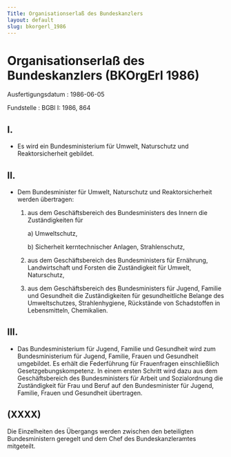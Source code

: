 ```yaml
---
Title: Organisationserlaß des Bundeskanzlers
layout: default
slug: bkorgerl_1986
---
```


# Organisationserlaß des Bundeskanzlers (BKOrgErl 1986)

Ausfertigungsdatum
:   1986-06-05

Fundstelle
:   BGBl I: 1986, 864



## I.


*   Es wird ein Bundesministerium für Umwelt, Naturschutz und
    Reaktorsicherheit gebildet.





## II.


*   Dem Bundesminister für Umwelt, Naturschutz und Reaktorsicherheit
    werden übertragen:

    1.  aus dem Geschäftsbereich des Bundesministers des Innern die
        Zuständigkeiten für

        a)  Umweltschutz,


        b)  Sicherheit kerntechnischer Anlagen, Strahlenschutz,





    2.  aus dem Geschäftsbereich des Bundesministers für Ernährung,
        Landwirtschaft und Forsten die Zuständigkeit für Umwelt, Naturschutz,


    3.  aus dem Geschäftsbereich des Bundesministers für Jugend, Familie und
        Gesundheit die Zuständigkeiten für gesundheitliche Belange des
        Umweltschutzes, Strahlenhygiene, Rückstände von Schadstoffen in
        Lebensmitteln, Chemikalien.








## III.


*   Das Bundesministerium für Jugend, Familie und Gesundheit wird zum
    Bundesministerium für Jugend, Familie, Frauen und Gesundheit
    umgebildet. Es erhält die Federführung für Frauenfragen einschließlich
    Gesetzgebungskompetenz. In einem ersten Schritt wird dazu aus dem
    Geschäftsbereich des Bundesministers für Arbeit und Sozialordnung die
    Zuständigkeit für Frau und Beruf auf den Bundesminister für Jugend,
    Familie, Frauen und Gesundheit übertragen.





## (XXXX)

Die Einzelheiten des Übergangs werden zwischen den beteiligten
Bundesministern geregelt und dem Chef des Bundeskanzleramtes
mitgeteilt.

